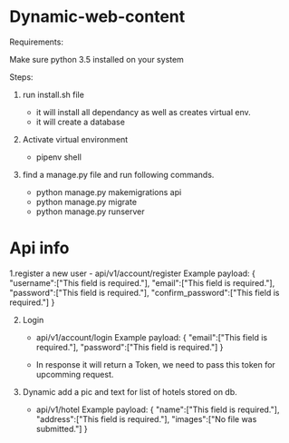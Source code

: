 # Dynamic-web-content

Requirements:

Make sure python 3.5 installed on your system

Steps:

1. run install.sh file
    - it will install all dependancy as well as creates virtual env.
    - it will create a database

2. Activate virtual environment
    - pipenv shell

3. find a manage.py file and run following commands.

    - python manage.py makemigrations api
    - python manage.py migrate
    - python manage.py runserver
    
# Api info

1.register a new user
    - api/v1/account/register
          Example payload:
            {
            "username":["This field is required."],
            "email":["This field is required."],
            "password":["This field is required."],
            "confirm_password":["This field is required."]
            }
    
2. Login
    - api/v1/account/login
          Example payload:
            {
            "email":["This field is required."],
            "password":["This field is required."]
            }
    
    - In response it will return a Token, we need to pass this token for upcomming request.
       
3. Dynamic add a pic and text for list of hotels stored on db.
    - api/v1/hotel
           Example payload:
           {
           "name":["This field is required."],
           "address":["This field is required."],
           "images":["No file was submitted."]
           }
